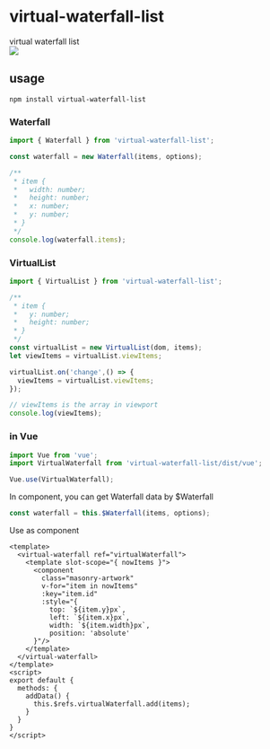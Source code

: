 # virtual-waterfall-list
virtual waterfall list    
<img src="https://Senasiko.github.io/images/virtual-waterfall.gif">
## usage
```
npm install virtual-waterfall-list
```
### Waterfall
```typescript
import { Waterfall } from 'virtual-waterfall-list';

const waterfall = new Waterfall(items, options);

/**
 * item {
 * 	 width: number;
 *	 height: number;
 *	 x: number;
 *	 y: number;
 * }
 */
console.log(waterfall.items);
```
### VirtualList
```typescript
import { VirtualList } from 'virtual-waterfall-list';

/**
 * item {
 *   y: number;
 *   height: number;
 * } 
 */
const virtualList = new VirtualList(dom, items);
let viewItems = virtualList.viewItems;

virtualList.on('change',() => {
  viewItems = virtualList.viewItems;
});

// viewItems is the array in viewport
console.log(viewItems);
```
### in Vue
```javascript
import Vue from 'vue';
import VirtualWaterfall from 'virtual-waterfall-list/dist/vue';

Vue.use(VirtualWaterfall);
```
In component, you can get Waterfall data by $Waterfall
```javascript
const waterfall = this.$Waterfall(items, options);
```
Use as component
```
<template>
  <virtual-waterfall ref="virtualWaterfall">
    <template slot-scope="{ nowItems }">
      <component
        class="masonry-artwork"
        v-for="item in nowItems"
        :key="item.id"
        :style="{
          top: `${item.y}px`,
          left: `${item.x}px`,
          width: `${item.width}px`,
          position: 'absolute'
      }"/>
    </template>
  </virtual-waterfall>
</template>
<script>
export default {
  methods: {
    addData() {
      this.$refs.virtualWaterfall.add(items);
    }
  }
}
</script>
```

